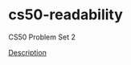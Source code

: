 # cs50-readability
CS50 Problem Set 2

[Description](https://cs50.harvard.edu/extension/2023/spring/psets/2/readability/)

